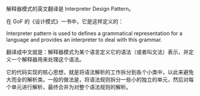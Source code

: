 解释器模式的英文翻译是 Interpreter Design Pattern。

在 GoF 的《设计模式》一书中，它是这样定义的：

Interpreter pattern is used to defines a grammatical representation for a language and provides an interpreter to deal with this grammar.

翻译成中文就是：解释器模式为某个语言定义它的语法（或者叫文法）表示，并定义一个解释器用来处理这个语法。

它的代码实现的核心思想，就是将语法解析的工作拆分到各个小类中，以此来避免大而全的解析类。一般的做法是，将语法规则拆分一些小的独立的单元，然后对每个单元进行解析，最终合并为对整个语法规则的解析。
